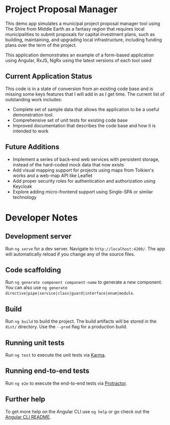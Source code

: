# Project Proposal Manager

This demo app simulates a municipal project proposal manager tool using The Shire from Middle Earth as a fantasy region that requires local municipalities to submit proposals for capital investment plans, such as building, maintaining, and upgrading local infrastructure, including funding plans over the term of the project.

This application demonstrates an example of a form-based application using Angular, RxJS, NgRx using the latest versions of each tool used

## Current Application Status

This code is in a state of conversion from an existing code base and is missing some keys features that I will add in as I get time.  The current list of outstanding work includes:

* Complete set of sample data that allows the application to be a useful demonstration tool.
* Comprehensive set of unit tests for existing code base
* Improved documentation that describes the code base and how it is intended to work

## Future Additions
* Implement a series of back-end web services with persistent storage, instead of the hard-coded mock data that now exists
* Add visual mapping support for projects using maps from Tolkien's works and a web-map API like Leaflet
* Add proper security roles for authentication and authorization using Keycloak
* Explore adding micro-frontend support using Single-SPA or similar technology

# Developer Notes

## Development server

Run `ng serve` for a dev server. Navigate to `http://localhost:4200/`. The app will automatically reload if you change any of the source files.

## Code scaffolding

Run `ng generate component component-name` to generate a new component. You can also use `ng generate directive|pipe|service|class|guard|interface|enum|module`.

## Build

Run `ng build` to build the project. The build artifacts will be stored in the `dist/` directory. Use the `--prod` flag for a production build.

## Running unit tests

Run `ng test` to execute the unit tests via [Karma](https://karma-runner.github.io).

## Running end-to-end tests

Run `ng e2e` to execute the end-to-end tests via [Protractor](http://www.protractortest.org/).

## Further help

To get more help on the Angular CLI use `ng help` or go check out the [Angular CLI README](https://github.com/angular/angular-cli/blob/master/README.md).
